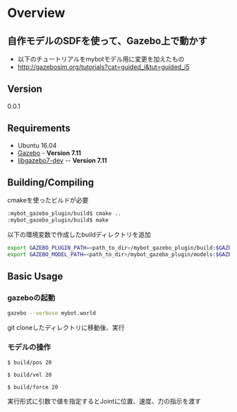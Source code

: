 # Overview

## 自作モデルのSDFを使って、Gazebo上で動かす

  - 以下のチュートリアルをmybotモデル用に変更を加えたもの
  - http://gazebosim.org/tutorials?cat=guided_i&tut=guided_i5

Version
----

0.0.1

Requirements
-------------

* Ubuntu 16.04 
* [Gazebo] - **Version 7.11**
* [libgazebo7-dev] -- **Version 7.11**

Building/Compiling
-------------

cmakeを使ったビルドが必要

```sh
:mybot_gazebo_plugin/build$ cmake ..
:mybot_gazebo_plugin/build$ make
```

以下の環境変数で作成したbuildディレクトリを追加

```sh
export GAZEBO_PLUGIN_PATH=<path_to_dir>/mybot_gazebo_plugin/build:$GAZEBO_PLUGIN_PATH
export GAZEBO_MODEL_PATH=<path_to_dir>/mybot_gazebo_plugin/models:$GAZEBO_MODEL_PATH
```

Basic Usage
--------------

### gazeboの起動
```sh
gazebo --verbose mybot.world
```

git cloneしたディレクトリに移動後、実行

### モデルの操作

`$ build/pos 20`

`$ build/vel 20`

`$ build/force 20`


実行形式に引数で値を指定するとJointに位置、速度、力の指示を渡す

[gazebo]: http://gazebosim.org
[libgazebo7-dev]: https://packages.debian.org/sid/libgazebo7-dev